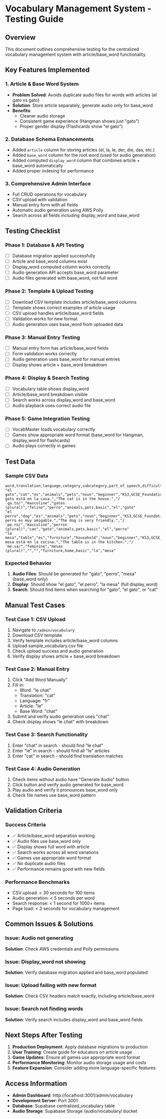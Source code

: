 # Vocabulary Management System - Testing Guide

## Overview
This document outlines comprehensive testing for the centralized vocabulary management system with article/base_word functionality.

## Key Features Implemented

### 1. **Article & Base Word System**
- **Problem Solved**: Avoids duplicate audio files for words with articles (el gato vs gato)
- **Solution**: Store article separately, generate audio only for base_word
- **Benefits**: 
  - Cleaner audio storage
  - Consistent game experience (Hangman shows just "gato")
  - Proper gender display (Flashcards show "el gato")

### 2. **Database Schema Enhancements**
- Added `article` column for storing articles (el, la, le, der, die, das, etc.)
- Added `base_word` column for the root word (used for audio generation)
- Added computed `display_word` column that combines article + base_word automatically
- Added proper indexing for performance

### 3. **Comprehensive Admin Interface**
- Full CRUD operations for vocabulary
- CSV upload with validation
- Manual entry form with all fields
- Automatic audio generation using AWS Polly
- Search across all fields including display_word and base_word

## Testing Checklist

### Phase 1: Database & API Testing
- [ ] Database migration applied successfully
- [ ] Article and base_word columns exist
- [ ] Display_word computed column works correctly
- [ ] Audio generation API accepts base_word parameter
- [ ] Audio files generated with base_word, not full word

### Phase 2: Template & Upload Testing
- [ ] Download CSV template includes article/base_word columns
- [ ] Template shows correct examples of article usage
- [ ] CSV upload handles article/base_word fields
- [ ] Validation works for new format
- [ ] Audio generation uses base_word from uploaded data

### Phase 3: Manual Entry Testing
- [ ] Manual entry form has article/base_word fields
- [ ] Form validation works correctly
- [ ] Audio generation uses base_word for manual entries
- [ ] Display shows article + base_word breakdown

### Phase 4: Display & Search Testing
- [ ] Vocabulary table shows display_word
- [ ] Article/base_word breakdown visible
- [ ] Search works across display_word and base_word
- [ ] Audio playback uses correct audio file

### Phase 5: Game Integration Testing
- [ ] VocabMaster loads vocabulary correctly
- [ ] Games show appropriate word format (base_word for Hangman, display_word for flashcards)
- [ ] Audio plays correctly in games

## Test Data

### Sample CSV Data
```csv
word,translation,language,category,subcategory,part_of_speech,difficulty_level,curriculum_level,example_sentence,example_translation,phonetic,gender,irregular_forms,synonyms,antonyms,tags,article,base_word
"el gato","cat","es","animals","pets","noun","beginner","KS3,GCSE_Foundation","El gato está en la casa.","The cat is in the house.","/ˈɡa.to/","masculine","gatos (plural)","felino","perro","animals,pets,basic","el","gato"
"el perro","dog","es","animals","pets","noun","beginner","KS3,GCSE_Foundation","El perro es muy amigable.","The dog is very friendly.","/ˈpe.ro/","masculine","perros (plural)","can","gato","animals,pets,basic","el","perro"
"la mesa","table","es","furniture","household","noun","beginner","KS3,GCSE_Foundation","La mesa está en la cocina.","The table is in the kitchen.","/ˈme.sa/","feminine","mesas (plural)","","","furniture,home,basic","la","mesa"
```

### Expected Behavior
1. **Audio Files**: Should be generated for "gato", "perro", "mesa" (base_word only)
2. **Display**: Should show "el gato", "el perro", "la mesa" (full display_word)
3. **Search**: Should find items when searching for "gato", "el gato", or "cat"

## Manual Test Cases

### Test Case 1: CSV Upload
1. Navigate to `/admin/vocabulary`
2. Download CSV template
3. Verify template includes article/base_word columns
4. Upload sample_vocabulary.csv file
5. Check upload success and audio generation
6. Verify display shows article + base_word breakdown

### Test Case 2: Manual Entry
1. Click "Add Word Manually"
2. Fill in: 
   - Word: "le chat"
   - Translation: "cat" 
   - Language: "fr"
   - Article: "le"
   - Base Word: "chat"
3. Submit and verify audio generation uses "chat"
4. Check display shows "le chat" with breakdown

### Test Case 3: Search Functionality
1. Enter "chat" in search - should find "le chat"
2. Enter "le" in search - should find all "le" articles
3. Enter "cat" in search - should find translation matches

### Test Case 4: Audio Generation
1. Check items without audio have "Generate Audio" button
2. Click button and verify audio generated for base_word
3. Play audio and verify it pronounces base_word only
4. Check file names use base_word pattern

## Validation Criteria

### Success Criteria
- ✅ Article/base_word separation working
- ✅ Audio files use base_word only
- ✅ Display shows full word with article
- ✅ Search works across all word variations
- ✅ Games use appropriate word format
- ✅ No duplicate audio files
- ✅ Performance remains good with new fields

### Performance Benchmarks
- CSV upload: < 30 seconds for 100 items
- Audio generation: < 5 seconds per word
- Search response: < 1 second for 1000+ items
- Page load: < 3 seconds for vocabulary management

## Common Issues & Solutions

### Issue: Audio not generating
**Solution**: Check AWS credentials and Polly permissions

### Issue: Display_word not showing
**Solution**: Verify database migration applied and base_word populated

### Issue: Upload failing with new format
**Solution**: Check CSV headers match exactly, including article/base_word

### Issue: Search not finding words
**Solution**: Verify search includes display_word and base_word fields

## Next Steps After Testing

1. **Production Deployment**: Apply database migrations to production
2. **User Training**: Create guide for educators on article usage
3. **Game Updates**: Ensure all games use appropriate word format
4. **Performance Monitoring**: Monitor audio storage usage and costs
5. **Feature Expansion**: Consider adding more language-specific features

## Access Information

- **Admin Dashboard**: http://localhost:3001/admin/vocabulary
- **Development Server**: Port 3001
- **Database**: Supabase centralized_vocabulary table
- **Audio Storage**: Supabase Storage /audio/vocabulary/ bucket
